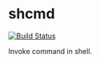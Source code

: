 # shcmd
[![Build Status](https://travis-ci.com/so07/shcmd.svg?token=CFvNdbNXiYKX1TcDAvWp&branch=master)](https://travis-ci.com/so07/shcmd)

Invoke command in shell.
